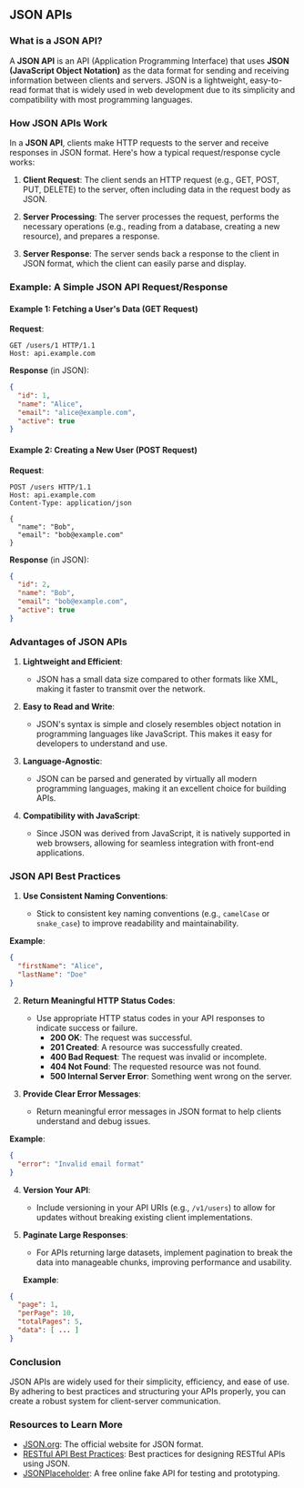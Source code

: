 ## JSON APIs

### What is a JSON API?

A **JSON API** is an API (Application Programming Interface) that uses **JSON (JavaScript Object Notation)** as the data format for sending and receiving information between clients and servers. JSON is a lightweight, easy-to-read format that is widely used in web development due to its simplicity and compatibility with most programming languages.
### How JSON APIs Work

In a **JSON API**, clients make HTTP requests to the server and receive responses in JSON format. Here's how a typical request/response cycle works:

1. **Client Request**: The client sends an HTTP request (e.g., GET, POST, PUT, DELETE) to the server, often including data in the request body as JSON.
    
2. **Server Processing**: The server processes the request, performs the necessary operations (e.g., reading from a database, creating a new resource), and prepares a response.
    
3. **Server Response**: The server sends back a response to the client in JSON format, which the client can easily parse and display.
    

### Example: A Simple JSON API Request/Response

#### Example 1: Fetching a User's Data (GET Request)

**Request**:
```http
GET /users/1 HTTP/1.1
Host: api.example.com
```

**Response** (in JSON):
```json
{
  "id": 1,
  "name": "Alice",
  "email": "alice@example.com",
  "active": true
}
```

#### Example 2: Creating a New User (POST Request)

**Request**:
```http
POST /users HTTP/1.1
Host: api.example.com
Content-Type: application/json

{
  "name": "Bob",
  "email": "bob@example.com"
}
```

**Response** (in JSON):
```json
{
  "id": 2,
  "name": "Bob",
  "email": "bob@example.com",
  "active": true
}
```

### Advantages of JSON APIs

1. **Lightweight and Efficient**:
    
    - JSON has a small data size compared to other formats like XML, making it faster to transmit over the network.
2. **Easy to Read and Write**:
    
    - JSON's syntax is simple and closely resembles object notation in programming languages like JavaScript. This makes it easy for developers to understand and use.
3. **Language-Agnostic**:
    
    - JSON can be parsed and generated by virtually all modern programming languages, making it an excellent choice for building APIs.
4. **Compatibility with JavaScript**:
    
    - Since JSON was derived from JavaScript, it is natively supported in web browsers, allowing for seamless integration with front-end applications.
### JSON API Best Practices

1. **Use Consistent Naming Conventions**:
    
    - Stick to consistent key naming conventions (e.g., `camelCase` or `snake_case`) to improve readability and maintainability.
    
**Example**:
```json
{
  "firstName": "Alice",
  "lastName": "Doe"
}
```

2. **Return Meaningful HTTP Status Codes**:
    
    - Use appropriate HTTP status codes in your API responses to indicate success or failure.
        - **200 OK**: The request was successful.
        - **201 Created**: A resource was successfully created.
        - **400 Bad Request**: The request was invalid or incomplete.
        - **404 Not Found**: The requested resource was not found.
        - **500 Internal Server Error**: Something went wrong on the server.

3. **Provide Clear Error Messages**:
    
    - Return meaningful error messages in JSON format to help clients understand and debug issues.

**Example**:
```json
{
  "error": "Invalid email format"
}
```

4. **Version Your API**:
    
    - Include versioning in your API URIs (e.g., `/v1/users`) to allow for updates without breaking existing client implementations.

5. **Paginate Large Responses**:
    
    - For APIs returning large datasets, implement pagination to break the data into manageable chunks, improving performance and usability.
    
    **Example**:

```json
{
  "page": 1,
  "perPage": 10,
  "totalPages": 5,
  "data": [ ... ]
}
```

### Conclusion

JSON APIs are widely used for their simplicity, efficiency, and ease of use. By adhering to best practices and structuring your APIs properly, you can create a robust system for client-server communication.

### Resources to Learn More

- [JSON.org](https://www.json.org/json-en.html): The official website for JSON format.
- [RESTful API Best Practices](https://restfulapi.net/): Best practices for designing RESTful APIs using JSON.
- [JSONPlaceholder](https://jsonplaceholder.typicode.com/): A free online fake API for testing and prototyping.

